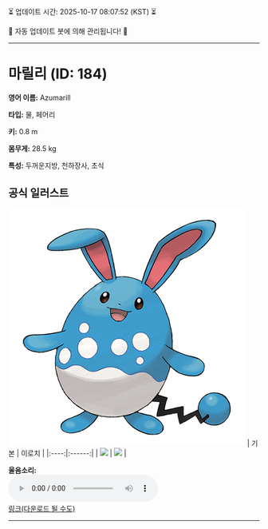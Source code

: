 
⏳ 업데이트 시간: 2025-10-17 08:07:52 (KST) ⏳

🤖 자동 업데이트 봇에 의해 관리됩니다! 🤖

---

# 마릴리 (ID: 184)
**영어 이름:** Azumarill

**타입:** 물, 페어리

**키:** 0.8 m

**몸무게:** 28.5 kg

**특성:** 두꺼운지방, 천하장사, 초식

## 공식 일러스트
![](https://raw.githubusercontent.com/PokeAPI/sprites/master/sprites/pokemon/other/official-artwork/184.png)
| 기본 | 이로치 |
|:----:|:------:|
| <img src="http://play.pokemonshowdown.com/sprites/ani/azumarill.gif" width="200"> | <img src="http://play.pokemonshowdown.com/sprites/ani-shiny/azumarill.gif" width="200"> |

**울음소리:**<br><audio controls src="https://raw.githubusercontent.com/PokeAPI/cries/main/cries/pokemon/latest/184.ogg"></audio><br> [링크(다운로드 될 수도)](https://raw.githubusercontent.com/PokeAPI/cries/main/cries/pokemon/latest/184.ogg)


---
